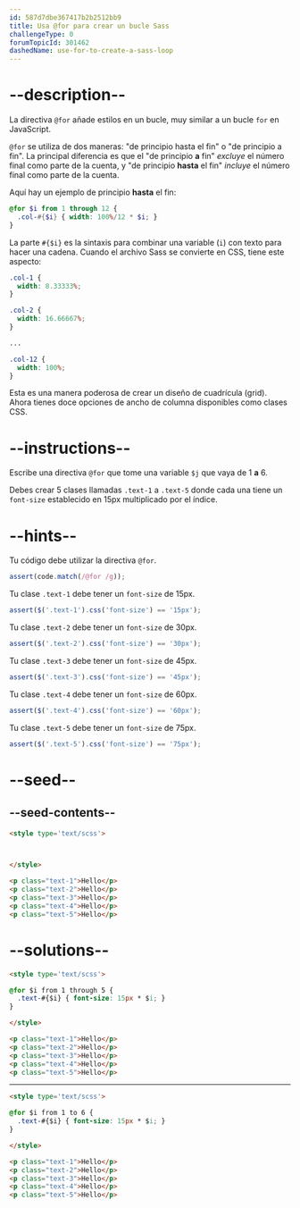 ```yaml
---
id: 587d7dbe367417b2b2512bb9
title: Usa @for para crear un bucle Sass
challengeType: 0
forumTopicId: 301462
dashedName: use-for-to-create-a-sass-loop
---
```


# --description--

La directiva `@for` añade estilos en un bucle, muy similar a un bucle `for` en JavaScript.

`@for` se utiliza de dos maneras: "de principio hasta el fin" o "de principio a fin". La principal diferencia es que el "de principio **a** fin" *excluye* el número final como parte de la cuenta, y "de principio **hasta** el fin" *incluye* el número final como parte de la cuenta.

Aquí hay un ejemplo de principio **hasta** el fin:

```scss
@for $i from 1 through 12 {
  .col-#{$i} { width: 100%/12 * $i; }
}
```

La parte `#{$i}` es la sintaxis para combinar una variable (`i`) con texto para hacer una cadena. Cuando el archivo Sass se convierte en CSS, tiene este aspecto:

```scss
.col-1 {
  width: 8.33333%;
}

.col-2 {
  width: 16.66667%;
}

...

.col-12 {
  width: 100%;
}
```

Esta es una manera poderosa de crear un diseño de cuadrícula (grid). Ahora tienes doce opciones de ancho de columna disponibles como clases CSS.

# --instructions--

Escribe una directiva `@for` que tome una variable `$j` que vaya de 1 **a** 6.

Debes crear 5 clases llamadas `.text-1` a `.text-5` donde cada una tiene un `font-size` establecido en 15px multiplicado por el índice.

# --hints--

Tu código debe utilizar la directiva `@for`.

```js
assert(code.match(/@for /g));
```

Tu clase `.text-1` debe tener un `font-size` de 15px.

```js
assert($('.text-1').css('font-size') == '15px');
```

Tu clase `.text-2` debe tener un `font-size` de 30px.

```js
assert($('.text-2').css('font-size') == '30px');
```

Tu clase `.text-3` debe tener un `font-size` de 45px.

```js
assert($('.text-3').css('font-size') == '45px');
```

Tu clase `.text-4` debe tener un `font-size` de 60px.

```js
assert($('.text-4').css('font-size') == '60px');
```

Tu clase `.text-5` debe tener un `font-size` de 75px.

```js
assert($('.text-5').css('font-size') == '75px');
```

# --seed--

## --seed-contents--

```html
<style type='text/scss'>



</style>

<p class="text-1">Hello</p>
<p class="text-2">Hello</p>
<p class="text-3">Hello</p>
<p class="text-4">Hello</p>
<p class="text-5">Hello</p>
```

# --solutions--

```html
<style type='text/scss'>

@for $i from 1 through 5 {
  .text-#{$i} { font-size: 15px * $i; }
}

</style>

<p class="text-1">Hello</p>
<p class="text-2">Hello</p>
<p class="text-3">Hello</p>
<p class="text-4">Hello</p>
<p class="text-5">Hello</p>
```

---

```html
<style type='text/scss'>

@for $i from 1 to 6 {
  .text-#{$i} { font-size: 15px * $i; }
}

</style>

<p class="text-1">Hello</p>
<p class="text-2">Hello</p>
<p class="text-3">Hello</p>
<p class="text-4">Hello</p>
<p class="text-5">Hello</p>
```
